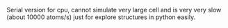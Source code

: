 Serial version for cpu, cannot simulate very large cell and is very very slow (about 10000 atoms/s) just for explore structures in python easily.
